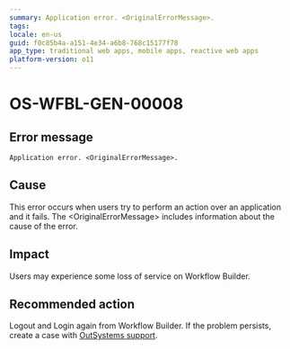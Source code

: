 ```yaml
---
summary: Application error. <OriginalErrorMessage>.
tags:
locale: en-us
guid: f0c85b4a-a151-4e34-a6b8-768c15177f78
app_type: traditional web apps, mobile apps, reactive web apps
platform-version: o11
---
```


# OS-WFBL-GEN-00008

## Error message

`Application error. <OriginalErrorMessage>.`

## Cause

This error occurs when users try to perform an action over an application and it fails.
The &lt;OriginalErrorMessage&gt; includes information about the cause of the error. 

## Impact

Users may experience some loss of service on Workflow Builder.

## Recommended action

Logout and Login again from Workflow Builder. If the problem persists, create a case with [OutSystems support](https://success.outsystems.com/Support).
